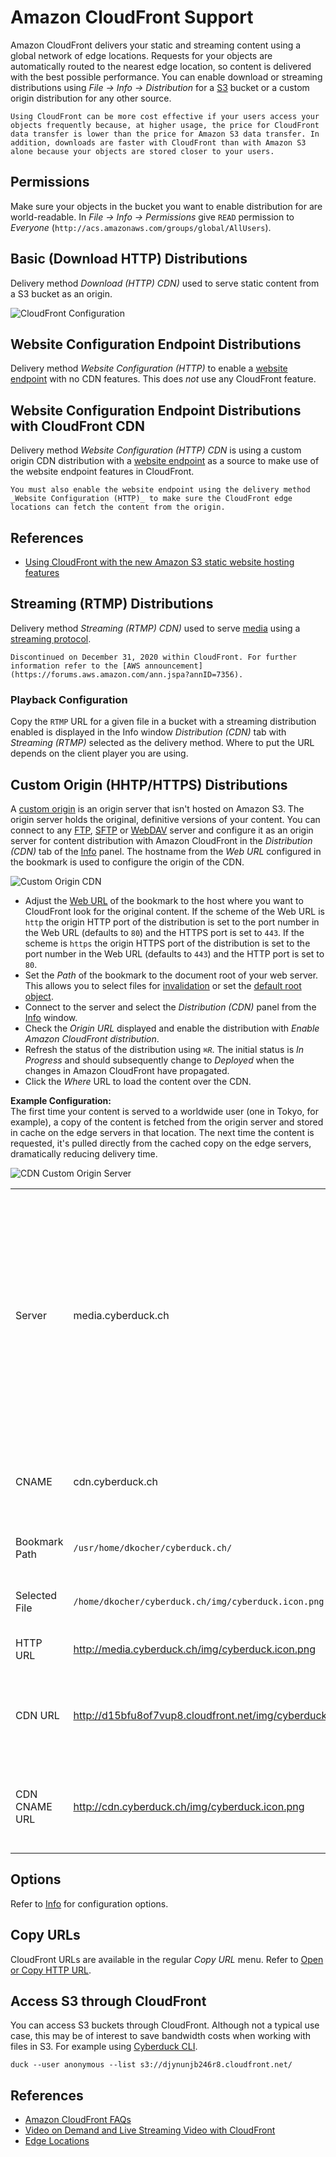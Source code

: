 Amazon CloudFront Support
====

Amazon CloudFront delivers your static and streaming content using a global network of edge locations. Requests for your objects are automatically routed to the nearest edge location, so content is delivered with the best possible performance. You can enable download or streaming distributions using *File → Info → Distribution* for a [S3](../s3/index.md) bucket or a custom origin distribution for any other source.

```{note}
Using CloudFront can be more cost effective if your users access your objects frequently because, at higher usage, the price for CloudFront data transfer is lower than the price for Amazon S3 data transfer. In addition, downloads are faster with CloudFront than with Amazon S3 alone because your objects are stored closer to your users.
```

## Permissions

Make sure your objects in the bucket you want to enable distribution for are world-readable. In *File → Info → Permissions* give `READ` permission to *Everyone* (`http://acs.amazonaws.com/groups/global/AllUsers`).

## Basic (Download HTTP) Distributions

Delivery method _Download (HTTP) CDN)_ used to serve static content from a S3 bucket as an origin.

![CloudFront Configuration](_images/CloudFront_Configuration.png)

## Website Configuration Endpoint Distributions

Delivery method _Website Configuration (HTTP)_ to enable a [website endpoint](../s3/index.md#website-configuration) with no CDN features. This does *not* use any CloudFront feature.

## Website Configuration Endpoint Distributions with CloudFront CDN

Delivery method _Website Configuration (HTTP) CDN_  is using a custom origin CDN distribution with a [website endpoint](../s3/index.md#website-configuration) as a source to make use of the website endpoint features in CloudFront.

```{attention}
You must also enable the website endpoint using the delivery method _Website Configuration (HTTP)_ to make sure the CloudFront edge locations can fetch the content from the origin.
```

## References

- [Using CloudFront with the new Amazon S3 static website hosting features](https://forums.aws.amazon.com/ann.jspa?annID=921)

## Streaming (RTMP) Distributions
Delivery method _Streaming (RTMP) CDN)_ used to serve [media](http://en.wikipedia.org/wiki/Flash_Video) using a [streaming protocol](http://en.wikipedia.org/wiki/Real_Time_Messaging_Protocol).

```{attention}
Discontinued on December 31, 2020 within CloudFront. For further information refer to the [AWS announcement](https://forums.aws.amazon.com/ann.jspa?annID=7356).
```

### Playback Configuration

Copy the `RTMP` URL for a given file in a bucket with a streaming distribution enabled is displayed in the Info window *Distribution (CDN)* tab with *Streaming (RTMP)* selected as the delivery method. Where to put the URL depends on the client player you are using.

## Custom Origin (HHTP/HTTPS) Distributions

A [custom origin](https://docs.aws.amazon.com/AmazonCloudFront/latest/DeveloperGuide/private-content-overview.html#forward-custom-headers-restrict-access) is an origin server that isn't hosted on Amazon S3. The origin server holds the original, definitive versions of your content. You can connect to any [FTP](../ftp.md), [SFTP](../sftp.md) or [WebDAV](../webdav/index.md) server and configure it as an origin server for content distribution with Amazon CloudFront in the *Distribution (CDN)* tab of the [Info](../../cyberduck/info.md) panel. The hostname from the *Web URL* configured in the bookmark is used to configure the origin of the CDN.

![Custom Origin CDN](_images/Custom_Origin_CDN.png)

- Adjust the [Web URL](../../cyberduck/bookmarks.md#http-url) of the bookmark to the host where you want to CloudFront look for the original content. If the scheme of the Web URL is `http` the origin HTTP port of the distribution is set to the port number in the Web URL (defaults to `80`) and the HTTPS port is set to `443`. If the scheme is `https` the origin HTTPS port of the distribution is set to the port number in the Web URL (defaults to `443`) and the HTTP port is set to `80`.
- Set the *Path* of the bookmark to the document root of your web server. This allows you to select files for [invalidation](../../cyberduck/info.md#object-invalidation) or set the [default root object](../../cyberduck/info.md#index-file).
- Connect to the server and select the *Distribution (CDN)* panel from the [Info](../../cyberduck/info.md) window.
- Check the *Origin URL* displayed and enable the distribution with *Enable Amazon CloudFront distribution*.
- Refresh the status of the distribution using *`⌘R`*. The initial status is *In Progress* and should subsequently change to *Deployed* when the changes in Amazon CloudFront have propagated.
- Click the *Where* URL to load the content over the CDN.

**Example Configuration:**</br>
The first time your content is served to a worldwide user (one in Tokyo, for example), a copy of the content is fetched from the origin server and stored in cache on the edge servers in that location. The next time the content is requested, it's pulled directly from the cached copy on the edge servers, dramatically reducing delivery time.

![CDN Custom Origin Server](_images/CDN_Custom_Origin_Server.png)

| | | |
|---|---|---|
| Server | media.cyberduck.ch |	Hostname configured in bookmark to connect to. If this is different than what hostname CloudFront should fetch the origin content from, edit the hostname in the Web URL of the bookmark. |
| CNAME | cdn.cyberduck.ch | Alias for hostname assigned by the CloudFront distribution |
| Bookmark Path | `/usr/home/dkocher/cyberduck.ch/` | The Web Server Document Root |
| Selected File | `/home/dkocher/cyberduck.ch/img/cyberduck.icon.png` | A file selected in the browser |
| HTTP URL | http://media.cyberduck.ch/img/cyberduck.icon.png | Origin URL for the resource |
| CDN URL | http://d15bfu8of7vup8.cloudfront.net/img/cyberduck.icon.png | URL for the resource assigned by the CloudFront distribution |
| CDN CNAME URL | http://cdn.cyberduck.ch/img/cyberduck.icon.png | URL for resource in CDN with custom hostname registered in the DNS |

## Options
Refer to [Info](../../cyberduck/info.md#cdn-panel) for configuration options.

## Copy URLs
CloudFront URLs are available in the regular *Copy URL* menu. Refer to [Open or Copy HTTP URL](../../cyberduck/browser.md#open-or-copy-http-url).

## Access S3 through CloudFront
You can access S3 buckets through CloudFront. Although not a typical use case, this may be of interest to save bandwidth costs when working with files in S3. For example using [Cyberduck CLI](../../cli/index.md).

```{code-block}
duck --user anonymous --list s3://djynunjb246r8.cloudfront.net/
```

## References

- [Amazon CloudFront FAQs](http://aws.amazon.com/cloudfront/faqs/)
- [Video on Demand and Live Streaming Video with CloudFront](https://docs.aws.amazon.com/AmazonCloudFront/latest/DeveloperGuide/on-demand-streaming-video.html)
- [Edge Locations](http://aws.amazon.com/cloudfront/#details)